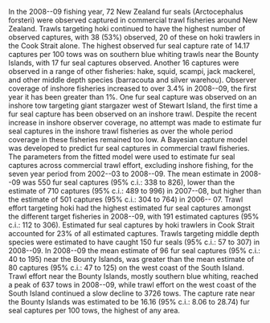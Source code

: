 ---
---
In the 2008--09 fishing year, 72 New Zealand fur seals (Arctocephalus forsteri) were observed captured in commercial trawl fisheries around New Zealand. Trawls targeting hoki continued to have the highest number of observed captures, with 38 (53%) observed, 20 of these on hoki trawlers in the Cook Strait alone. The highest observed fur seal capture rate of 14.17 captures per 100 tows was on southern blue whiting trawls near the Bounty Islands, with 17 fur seal captures observed. Another 16 captures were observed in a range of other fisheries: hake, squid, scampi, jack mackerel, and other middle depth species (barracouta and silver warehou). Observer coverage of inshore fisheries increased to over 3.4% in 2008--09, the first year it has been greater than 1%. One fur seal capture was observed on an inshore tow targeting giant stargazer west of Stewart Island, the first time a fur seal capture has been observed on an inshore trawl. Despite the recent increase in inshore observer coverage, no attempt was made to estimate fur seal captures in the inshore trawl fisheries as over the whole period coverage in these fisheries remained too low. A Bayesian capture model was developed to predict fur seal captures in commercial trawl fisheries. The parameters from the fitted model were used to estimate fur seal captures across commercial trawl effort, excluding inshore fishing, for the seven year period from 2002--03 to 2008--09. The mean estimate in 2008--09 was 550 fur seal captures (95% c.i.: 338 to 826), lower than the estimate of 710 captures (95% c.i.: 489 to 996) in 2007--08, but higher than the estimate of 501 captures (95% c.i.: 304 to 764) in 2006-- 07. Trawl effort targeting hoki had the highest estimated fur seal captures amongst the different target fisheries in 2008--09, with 191 estimated captures (95% c.i.: 112 to 306). Estimated fur seal captures by hoki trawlers in Cook Strait accounted for 23% of all estimated captures. Trawls targeting middle depth species were estimated to have caught 150 fur seals (95% c.i.: 57 to 307) in 2008--09. In 2008--09 the mean estimate of 96 fur seal captures (95% c.i.: 40 to 195) near the Bounty Islands, was greater than the mean estimate of 80 captures (95% c.i.: 47 to 125) on the west coast of the South Island. Trawl effort near the Bounty Islands, mostly southern blue whiting, reached a peak of 637 tows in 2008--09, while trawl effort on the west coast of the South Island continued a slow decline to 3726 tows. The capture rate near the Bounty Islands was estimated to be 16.16 (95% c.i.: 8.06 to 28.74) fur seal captures per 100 tows, the highest of any area. 